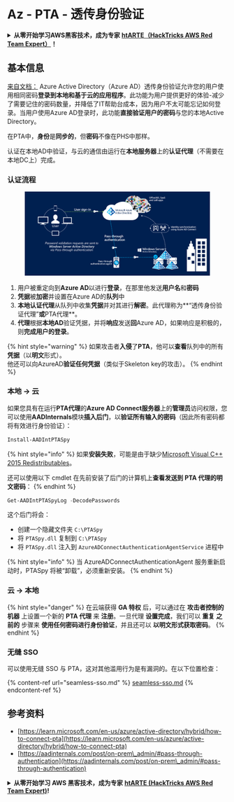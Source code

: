 # Az - PTA - 透传身份验证

<details>

<summary><strong>从零开始学习AWS黑客技术，成为专家</strong> <a href="https://training.hacktricks.xyz/courses/arte"><strong>htARTE（HackTricks AWS Red Team Expert）</strong></a><strong>！</strong></summary>

支持HackTricks的其他方式：

- 如果您想看到您的**公司在HackTricks中做广告**或**下载PDF格式的HackTricks**，请查看[**订阅计划**](https://github.com/sponsors/carlospolop)!
- 获取[**官方PEASS & HackTricks周边产品**](https://peass.creator-spring.com)
- 探索[**PEASS家族**](https://opensea.io/collection/the-peass-family)，我们的独家[**NFTs**](https://opensea.io/collection/the-peass-family)
- **加入** 💬 [**Discord群组**](https://discord.gg/hRep4RUj7f) 或 [**电报群组**](https://t.me/peass) 或 **关注**我们的**Twitter** 🐦 [**@hacktricks\_live**](https://twitter.com/hacktricks\_live)**。**
- 通过向[**HackTricks**](https://github.com/carlospolop/hacktricks)和[**HackTricks Cloud**](https://github.com/carlospolop/hacktricks-cloud) github仓库提交PR来分享您的黑客技巧。

</details>

## 基本信息

[来自文档：](https://learn.microsoft.com/en-us/entra/identity/hybrid/connect/how-to-connect-pta) Azure Active Directory（Azure AD）透传身份验证允许您的用户使用相同密码**登录到本地和基于云的应用程序**。此功能为用户提供更好的体验-减少了需要记住的密码数量，并降低了IT帮助台成本，因为用户不太可能忘记如何登录。当用户使用Azure AD登录时，此功能**直接验证用户的密码**与您的本地Active Directory。

在PTA中，**身份**是**同步的**，但**密码**不像在PHS中那样。

认证在本地AD中验证，与云的通信由运行在**本地服务器**上的**认证代理**（不需要在本地DC上）完成。

### 认证流程

<figure><img src="../../../../.gitbook/assets/image (92).png" alt=""><figcaption></figcaption></figure>

1. 用户被重定向到**Azure AD**以进行**登录**，在那里他发送**用户名**和**密码**
2. **凭据**被**加密**并设置在Azure AD的**队列**中
3. **本地认证代理**从队列中收集**凭据**并对其进行**解密**。此代理称为**“透传身份验证代理”**或**PTA代理**。
4. **代理**根据**本地AD**验证凭据，并将**响应**发送**回**Azure AD，如果响应是积极的，则**完成用户的登录**。

{% hint style="warning" %}
如果攻击者**入侵**了**PTA**，他可以**查看**队列中的所有**凭据**（以**明文**形式）。\
他还可以向AzureAD**验证任何凭据**（类似于Skeleton key的攻击）。
{% endhint %}

### 本地 -> 云

如果您具有在运行**PTA代理**的**Azure AD Connect服务器**上的**管理员**访问权限，您可以使用**AADInternals**模块**插入后门**，以**验证所有输入的密码**（因此所有密码都将有效进行身份验证）：
```powershell
Install-AADIntPTASpy
```
{% hint style="info" %}
如果**安装失败**，可能是由于缺少[Microsoft Visual C++ 2015 Redistributables](https://download.microsoft.com/download/6/A/A/6AA4EDFF-645B-48C5-81CC-ED5963AEAD48/vc_redist.x64.exe)。

还可以使用以下 cmdlet 在先前安装了后门的计算机上**查看发送到 PTA 代理的明文密码**： 
{% endhint %}
```powershell
Get-AADIntPTASpyLog -DecodePasswords
```
这个后门将会：

* 创建一个隐藏文件夹 `C:\PTASpy`
* 将 `PTASpy.dll` 复制到 `C:\PTASpy`
* 将 `PTASpy.dll` 注入到 `AzureADConnectAuthenticationAgentService` 进程中

{% hint style="info" %}
当 AzureADConnectAuthenticationAgent 服务重新启动时，PTASpy 将被“卸载”，必须重新安装。
{% endhint %}

### 云 -> 本地

{% hint style="danger" %}
在云端获得 **GA 特权** 后，可以通过在 **攻击者控制的机器** 上设置一个新的 **PTA 代理** 来 **注册**。一旦代理 **设置完成**，我们可以 **重复** **之前的** 步骤来 **使用任何密码进行身份验证**，并且还可以 **以明文形式获取密码**。
{% endhint %}

### 无缝 SSO

可以使用无缝 SSO 与 PTA，这对其他滥用行为是有漏洞的。在以下位置检查：

{% content-ref url="seamless-sso.md" %}
[seamless-sso.md](seamless-sso.md)
{% endcontent-ref %}

## 参考资料

* [https://learn.microsoft.com/en-us/azure/active-directory/hybrid/how-to-connect-pta](https://learn.microsoft.com/en-us/azure/active-directory/hybrid/how-to-connect-pta)
* [https://aadinternals.com/post/on-prem\_admin/#pass-through-authentication](https://aadinternals.com/post/on-prem\_admin/#pass-through-authentication)

<details>

<summary><strong>从零开始学习 AWS 黑客技术，成为专家</strong> <a href="https://training.hacktricks.xyz/courses/arte"><strong>htARTE (HackTricks AWS Red Team Expert)</strong></a><strong>!</strong></summary>

支持 HackTricks 的其他方式：

* 如果您想看到您的 **公司在 HackTricks 中做广告** 或 **下载 PDF 版本的 HackTricks**，请查看 [**订阅计划**](https://github.com/sponsors/carlospolop)!
* 获取 [**官方 PEASS & HackTricks 商品**](https://peass.creator-spring.com)
* 探索 [**PEASS 家族**](https://opensea.io/collection/the-peass-family)，我们独家的 [**NFTs**](https://opensea.io/collection/the-peass-family) 收藏品
* **加入** 💬 [**Discord 群组**](https://discord.gg/hRep4RUj7f) 或 [**电报群组**](https://t.me/peass) 或 **关注** 我们的 **Twitter** 🐦 [**@hacktricks\_live**](https://twitter.com/hacktricks\_live)**。**
* 通过向 [**HackTricks**](https://github.com/carlospolop/hacktricks) 和 [**HackTricks Cloud**](https://github.com/carlospolop/hacktricks-cloud) github 仓库提交 PR 来分享您的黑客技巧。

</details>
